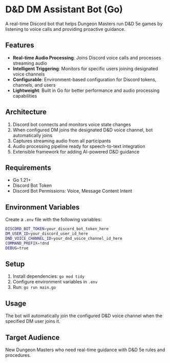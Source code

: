 # D&D DM Assistant Bot (Go)

A real-time Discord bot that helps Dungeon Masters run D&D 5e games by listening to voice calls and providing proactive guidance.

## Features

- **Real-time Audio Processing**: Joins Discord voice calls and processes streaming audio
- **Intelligent Triggering**: Monitors for specific users joining designated voice channels
- **Configurable**: Environment-based configuration for Discord tokens, channels, and users
- **Lightweight**: Built in Go for better performance and audio processing capabilities

## Architecture

1. Discord bot connects and monitors voice state changes
2. When configured DM joins the designated D&D voice channel, bot automatically joins
3. Captures streaming audio from all participants
4. Audio processing pipeline ready for speech-to-text integration
5. Extensible framework for adding AI-powered D&D guidance

## Requirements

- Go 1.21+
- Discord Bot Token
- Discord Bot Permissions: Voice, Message Content Intent

## Environment Variables

Create a `.env` file with the following variables:

```bash
DISCORD_BOT_TOKEN=your_discord_bot_token_here
DM_USER_ID=your_discord_user_id_here
DND_VOICE_CHANNEL_ID=your_dnd_voice_channel_id_here
COMMAND_PREFIX=!dnd
DEBUG=true
```

## Setup

1. Install dependencies: `go mod tidy`
2. Configure environment variables in `.env`
3. Run: `go run main.go`

## Usage

The bot will automatically join the configured D&D voice channel when the specified DM user joins it.

## Target Audience

New Dungeon Masters who need real-time guidance with D&D 5e rules and procedures.
